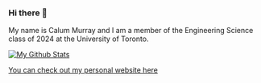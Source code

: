 ### Hi there 👋

My name is Calum Murray and I am a member of the Engineering Science class of 2024 at the University of Toronto.

[![My Github Stats](https://github-readme-stats.vercel.app/api?username=Cali0707&count_private=true)](https://github.com/anuraghazra/github-readme-stats)

[You can check out my personal website here](https://www.calummurray.ca)

<!--
**Cali0707/Cali0707** is a ✨ _special_ ✨ repository because its `README.md` (this file) appears on your GitHub profile.

Here are some ideas to get you started:

- 🔭 I’m currently working on ...
- 🌱 I’m currently learning ...
- 👯 I’m looking to collaborate on ...
- 🤔 I’m looking for help with ...
- 💬 Ask me about ...
- 📫 How to reach me: ...
- 😄 Pronouns: ...
- ⚡ Fun fact: ...
-->
